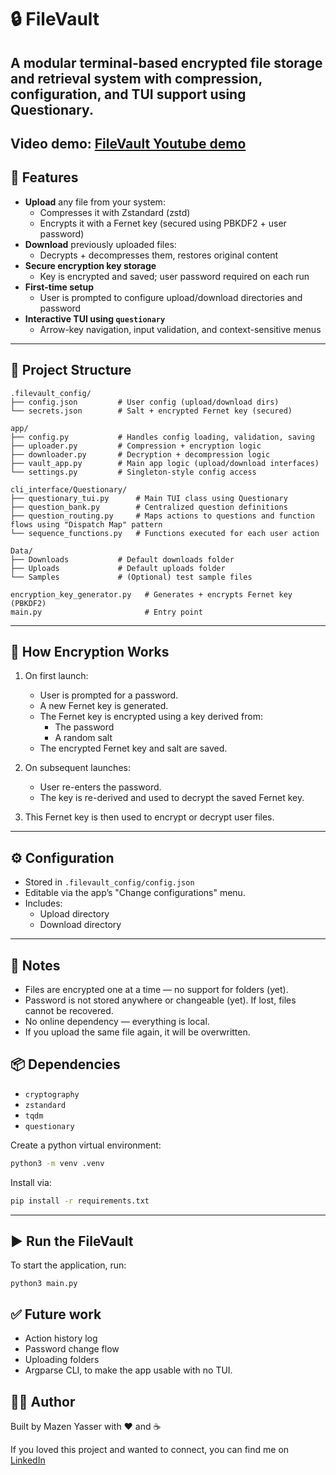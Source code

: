 # 🔒 FileVault

**A modular terminal-based encrypted file storage and retrieval system with compression, configuration, and TUI support using Questionary.**
---
Video demo: [FileVault Youtube demo](https://www.youtube.com/watch?v=YXFQwEj1E1k)
---

## 🚀 Features

- **Upload** any file from your system:
  - Compresses it with Zstandard (zstd)
  - Encrypts it with a Fernet key (secured using PBKDF2 + user password)
- **Download** previously uploaded files:
  - Decrypts + decompresses them, restores original content
- **Secure encryption key storage**
  - Key is encrypted and saved; user password required on each run
- **First-time setup**
  - User is prompted to configure upload/download directories and password
- **Interactive TUI using `questionary`**
  - Arrow-key navigation, input validation, and context-sensitive menus

---

## 📂 Project Structure

```plaintext
.filevault_config/
├── config.json         # User config (upload/download dirs)
└── secrets.json        # Salt + encrypted Fernet key (secured)

app/
├── config.py           # Handles config loading, validation, saving
├── uploader.py         # Compression + encryption logic
├── downloader.py       # Decryption + decompression logic
├── vault_app.py        # Main app logic (upload/download interfaces)
└── settings.py         # Singleton-style config access

cli_interface/Questionary/
├── questionary_tui.py      # Main TUI class using Questionary
├── question_bank.py        # Centralized question definitions
├── question_routing.py     # Maps actions to questions and function flows using "Dispatch Map" pattern
└── sequence_functions.py   # Functions executed for each user action

Data/
├── Downloads           # Default downloads folder
├── Uploads             # Default uploads folder
└── Samples             # (Optional) test sample files

encryption_key_generator.py   # Generates + encrypts Fernet key (PBKDF2)
main.py                       # Entry point
```
---

## 🔐 How Encryption Works

1. On first launch:
   - User is prompted for a password.
   - A new Fernet key is generated.
   - The Fernet key is encrypted using a key derived from:
     - The password
     - A random salt
   - The encrypted Fernet key and salt are saved.

2. On subsequent launches:
   - User re-enters the password.
   - The key is re-derived and used to decrypt the saved Fernet key.

3. This Fernet key is then used to encrypt or decrypt user files.

---

## ⚙️ Configuration

- Stored in `.filevault_config/config.json`
- Editable via the app’s "Change configurations" menu.
- Includes:
  - Upload directory
  - Download directory

---

## 📌 Notes
-	Files are encrypted one at a time — no support for folders (yet).
-	Password is not stored anywhere or changeable (yet). If lost, files cannot be recovered.
-	No online dependency — everything is local.
-   If you upload the same file again, it will be overwritten.


## 📦 Dependencies

- `cryptography`
- `zstandard`
- `tqdm`
- `questionary`

Create a python virtual environment:
```bash
python3 -m venv .venv
```

Install via:
```bash
pip install -r requirements.txt
```
---

## ▶️ Run the FileVault

To start the application, run:

```
python3 main.py
```

## ✅ Future work
- Action history log
- Password change flow
- Uploading folders
- Argparse CLI, to make the app usable with no TUI.

## 👨‍💻 Author

Built by Mazen Yasser with ❤️ and ☕


If you loved this project and wanted to connect, you can find me on [LinkedIn](https://www.linkedin.com/in/mazen-yasser225/)


